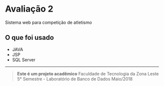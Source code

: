 # Avaliação 2
Sistema web para competição de atletismo


## O que foi usado
* JAVA
* JSP
* SQL Server


---
> **Este é um projeto acadêmico**
> Faculdade de Tecnologia da Zona Leste
> 5° Semestre - Laboratório de Banco de Dados
> Maio/2018
